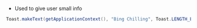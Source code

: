 - Used to give user small info

```java
Toast.makeText(getApplicationContext(), "Bing Chilling", Toast.LENGTH_LONG).show();
```